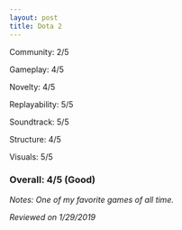 ```yaml
---
layout: post
title: Dota 2
---
```


Community: 2/5

Gameplay: 4/5

Novelty: 4/5

Replayability: 5/5

Soundtrack: 5/5

Structure: 4/5

Visuals: 5/5

### Overall: 4/5 (Good)

*Notes: One of my favorite games of all time.*

*Reviewed on 1/29/2019*
